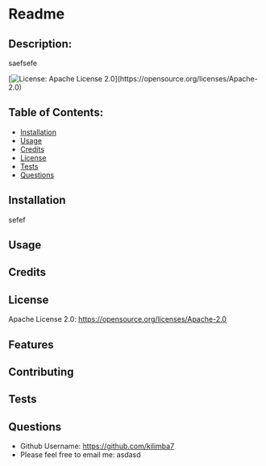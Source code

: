 # Readme

  ## Description:
  saefsefe

  [![License: Apache License 2.0]('https://img.shields.io/badge/License-Apache%20License%202.0-red')](https://opensource.org/licenses/Apache-2.0)

  ## Table of Contents:
  - [Installation](#installation)
  - [Usage](#usage)
  - [Credits](#credits)
  - [License](#license)
  - [Tests](#tests)
  - [Questions](#questions)



  ## Installation
  sefef

  ## Usage
  
  
  ## Credits
  

  ## License
  Apache License 2.0: https://opensource.org/licenses/Apache-2.0


  ## Features
  

  ## Contributing
  

  ## Tests
  

  ## Questions
  - Github Username: https://github.com/kilimba7
  - Please feel free to email me: asdasd
